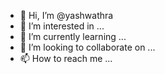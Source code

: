 - 👋 Hi, I’m @yashwathra
- 👀 I’m interested in ...
- 🌱 I’m currently learning ...
- 💞️ I’m looking to collaborate on ...
- 📫 How to reach me ...

<!---
yashwathra/yashwathra is a ✨ special ✨ repository because its `README.md` (this file) appears on your GitHub profile.
You can click the Preview link to take a look at your changes.
--->
